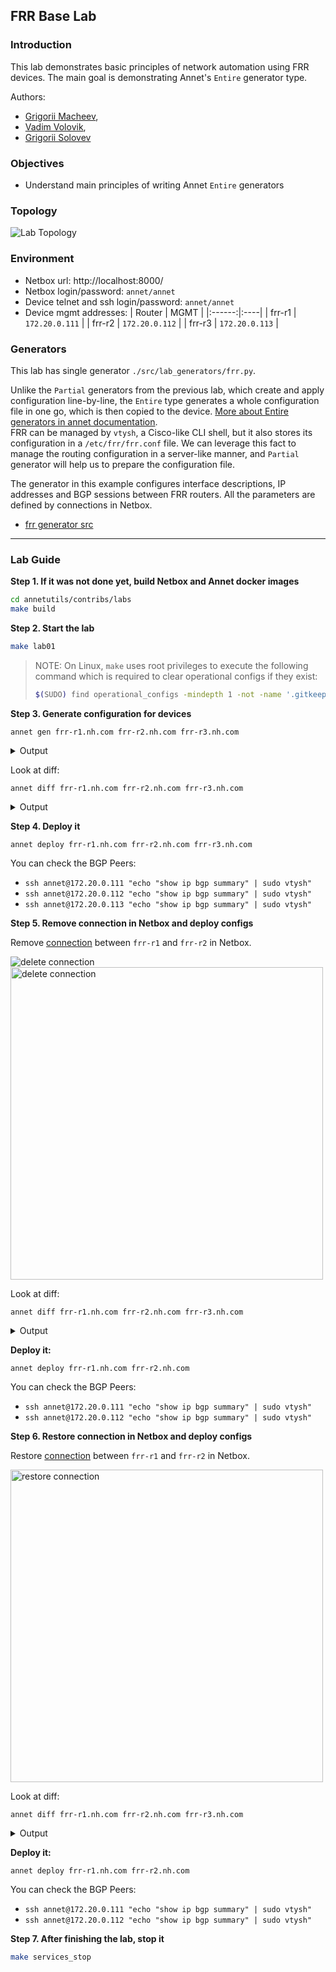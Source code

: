 ## FRR Base Lab

### Introduction

This lab demonstrates basic principles of network automation using FRR devices. The main goal is demonstrating Annet's `Entire` generator type.

Authors:
- [Grigorii Macheev](https://github.com/gregory-mac),
- [Vadim Volovik](https://github.com/vadvolo),
- [Grigorii Solovev](https://github.com/gs1571)

### Objectives

- Understand main principles of writing Annet `Entire` generators

### Topology

![Lab Topology](./images/topology.png)

### Environment

- Netbox url: http://localhost:8000/
- Netbox login/password: `annet/annet`
- Device telnet and ssh login/password: `annet/annet`
- Device mgmt addresses:
   | Router | MGMT |
   |:------:|:----|
   | frr-r1 | `172.20.0.111` |
   | frr-r2 | `172.20.0.112` |
   | frr-r3 | `172.20.0.113` |


### Generators

This lab has single generator `./src/lab_generators/frr.py`.


Unlike the `Partial` generators from the previous lab, which create and apply configuration line-by-line, the `Entire` type generates a whole configuration file in one go, which is then copied to the device. [More about Entire generators in annet documentation](https://annetutil.github.io/annet/main/usage/gen.html#entire).  
FRR can be managed by `vtysh`, a Cisco-like CLI shell, but it also stores its configuration in a `/etc/frr/frr.conf` file.
We can leverage this fact to manage the routing configuration in a server-like manner, and `Partial` generator will help us to prepare the configuration file.

The generator in this example configures interface descriptions, IP addresses and BGP sessions between FRR routers.
All the parameters are defined by connections in Netbox.

- [frr generator src](./src/lab_generators/f.py)

---

### Lab Guide

**Step 1. If it was not done yet, build Netbox and Annet docker images**

```bash
cd annetutils/contribs/labs
make build
```

**Step 2. Start the lab**

```bash
make lab01
```

> NOTE: On Linux, `make` uses root privileges to execute the following command which is required to clear operational configs if they exist:
> ```bash
> $(SUDO) find operational_configs -mindepth 1 -not -name '.gitkeep' -delete || true && \
> ```

**Step 3. Generate configuration for devices**

`annet gen frr-r1.nh.com frr-r2.nh.com frr-r3.nh.com`

<details>
<summary>Output</summary>

```
# -------------------- frr-r1.nh.com.cfg/etc/frr/frr.conf --------------------
frr defaults datacenter
service integrated-vtysh-config

hostname frr-r1
log file /var/log/frr/frr.log

interface eth0
 ip address 172.20.0.111/24
exit

interface eth1
 ip address 10.0.1.12/24
exit

interface eth2
 description frr-r3.nh.com@eth1
 ip address 10.0.2.13/24
exit

router bgp 65001
 bgp router-id 172.20.0.111
 neighbor 10.0.2.31 remote-as 65001
 neighbor 10.0.2.31 interface eth2

line vty
# -------------------- frr-r2.nh.com.cfg/etc/frr/frr.conf --------------------
frr defaults datacenter
service integrated-vtysh-config

hostname frr-r2
log file /var/log/frr/frr.log

interface eth0
 ip address 172.20.0.112/24
exit

interface eth1
 ip address 10.0.1.21/24
exit

interface eth2
 description frr-r3.nh.com@eth2
 ip address 10.0.3.23/24
exit

router bgp 65001
 bgp router-id 172.20.0.112
 neighbor 10.0.3.32 remote-as 65001
 neighbor 10.0.3.32 interface eth2

line vty
# -------------------- frr-r3.nh.com.cfg/etc/frr/frr.conf --------------------
frr defaults datacenter
service integrated-vtysh-config

hostname frr-r3
log file /var/log/frr/frr.log

interface eth0
 ip address 172.20.0.113/24
exit

interface eth1
 description frr-r1.nh.com@eth2
 ip address 10.0.2.31/24
exit

interface eth2
 description frr-r2.nh.com@eth2
 ip address 10.0.3.32/24
exit

router bgp 65001
 bgp router-id 172.20.0.113
 neighbor 10.0.2.13 remote-as 65001
 neighbor 10.0.2.13 interface eth1
 neighbor 10.0.3.23 remote-as 65001
 neighbor 10.0.3.23 interface eth2

line vty
```

</details>

Look at diff:

`annet diff frr-r1.nh.com frr-r2.nh.com frr-r3.nh.com`

<details>
<summary>Output</summary>

```diff
# -------------------- frr-r1.nh.com/etc/frr/frr.conf --------------------
---
+++
@@ -8,4 +8,21 @@
  ip address 172.20.0.111/24
 exit

+interface eth1
+ description frr-r2.nh.com@eth1
+ ip address 10.0.1.12/24
+exit
+
+interface eth2
+ description frr-r3.nh.com@eth1
+ ip address 10.0.2.13/24
+exit
+
+router bgp 65001
+ bgp router-id 172.20.0.111
+ neighbor 10.0.1.21 remote-as 65001
+ neighbor 10.0.1.21 interface eth1
+ neighbor 10.0.2.31 remote-as 65001
+ neighbor 10.0.2.31 interface eth2
+
 line vty
# -------------------- frr-r2.nh.com/etc/frr/frr.conf --------------------
---
+++
@@ -8,4 +8,21 @@
  ip address 172.20.0.112/24
 exit

+interface eth1
+ description frr-r1.nh.com@eth1
+ ip address 10.0.1.21/24
+exit
+
+interface eth2
+ description frr-r3.nh.com@eth2
+ ip address 10.0.3.23/24
+exit
+
+router bgp 65001
+ bgp router-id 172.20.0.112
+ neighbor 10.0.1.12 remote-as 65001
+ neighbor 10.0.1.12 interface eth1
+ neighbor 10.0.3.32 remote-as 65001
+ neighbor 10.0.3.32 interface eth2
+
 line vty
# -------------------- frr-r3.nh.com/etc/frr/frr.conf --------------------
---
+++
@@ -8,4 +8,21 @@
  ip address 172.20.0.113/24
 exit

+interface eth1
+ description frr-r1.nh.com@eth2
+ ip address 10.0.2.31/24
+exit
+
+interface eth2
+ description frr-r2.nh.com@eth2
+ ip address 10.0.3.32/24
+exit
+
+router bgp 65001
+ bgp router-id 172.20.0.113
+ neighbor 10.0.2.13 remote-as 65001
+ neighbor 10.0.2.13 interface eth1
+ neighbor 10.0.3.23 remote-as 65001
+ neighbor 10.0.3.23 interface eth2
+
 line vty
```

</details>

**Step 4. Deploy it**

`annet deploy frr-r1.nh.com frr-r2.nh.com frr-r3.nh.com`

You can check the BGP Peers:
- `ssh annet@172.20.0.111 "echo "show ip bgp summary" | sudo vtysh"`
- `ssh annet@172.20.0.112 "echo "show ip bgp summary" | sudo vtysh"`
- `ssh annet@172.20.0.113 "echo "show ip bgp summary" | sudo vtysh"`

**Step 5. Remove connection in Netbox and deploy configs**

Remove [connection](http://localhost:8000/dcim/devices/5/interfaces/) between `frr-r1` and `frr-r2` in Netbox.

<img src="./images/delete_connection1.png" alt="delete connection">

<img src="./images/delete_connection2.png" width="500" alt="delete connection">

Look at diff:

`annet diff frr-r1.nh.com frr-r2.nh.com frr-r3.nh.com`

<details>
<summary>Output</summary>

```diff
# -------------------- frr-r1.nh.com/etc/frr/frr.conf --------------------
---
+++
@@ -9,7 +9,6 @@
 exit

 interface eth1
- description frr-r2.nh.com@eth1
  ip address 10.0.1.12/24
 exit

@@ -20,8 +19,6 @@

 router bgp 65001
  bgp router-id 172.20.0.111
- neighbor 10.0.1.21 remote-as 65001
- neighbor 10.0.1.21 interface eth1
  neighbor 10.0.2.31 remote-as 65001
  neighbor 10.0.2.31 interface eth2

# -------------------- frr-r2.nh.com/etc/frr/frr.conf --------------------
---
+++
@@ -9,7 +9,6 @@
 exit

 interface eth1
- description frr-r1.nh.com@eth1
  ip address 10.0.1.21/24
 exit

@@ -20,8 +19,6 @@

 router bgp 65001
  bgp router-id 172.20.0.112
- neighbor 10.0.1.12 remote-as 65001
- neighbor 10.0.1.12 interface eth1
  neighbor 10.0.3.32 remote-as 65001
  neighbor 10.0.3.32 interface eth2
```

</details>

**Deploy it:**

`annet deploy frr-r1.nh.com frr-r2.nh.com`

You can check the BGP Peers:
- `ssh annet@172.20.0.111 "echo "show ip bgp summary" | sudo vtysh"`
- `ssh annet@172.20.0.112 "echo "show ip bgp summary" | sudo vtysh"`

**Step 6. Restore connection in Netbox and deploy configs**

Restore [connection](http://localhost:8000/dcim/cables/add/?a_terminations_type=dcim.interface&a_terminations=17&b_terminations_type=dcim.interface&termination_b_site=1&termination_b_rack=&return_url=/dcim/devices/5/interfaces/) between `frr-r1` and `frr-r2` in Netbox.

<img src="./images/restore_connection.png" width="500" alt="restore connection">

Look at diff:

`annet diff frr-r1.nh.com frr-r2.nh.com frr-r3.nh.com`

<details>
<summary>Output</summary>

```diff
# -------------------- frr-r1.nh.com/etc/frr/frr.conf --------------------
---
+++
@@ -9,6 +9,7 @@
 exit

 interface eth1
+ description frr-r2.nh.com@eth1
  ip address 10.0.1.12/24
 exit

@@ -19,6 +20,8 @@

 router bgp 65001
  bgp router-id 172.20.0.111
+ neighbor 10.0.1.21 remote-as 65001
+ neighbor 10.0.1.21 interface eth1
  neighbor 10.0.2.31 remote-as 65001
  neighbor 10.0.2.31 interface eth2

# -------------------- frr-r2.nh.com/etc/frr/frr.conf --------------------
---
+++
@@ -9,6 +9,7 @@
 exit

 interface eth1
+ description frr-r1.nh.com@eth1
  ip address 10.0.1.21/24
 exit

@@ -19,6 +20,8 @@

 router bgp 65001
  bgp router-id 172.20.0.112
+ neighbor 10.0.1.12 remote-as 65001
+ neighbor 10.0.1.12 interface eth1
  neighbor 10.0.3.32 remote-as 65001
  neighbor 10.0.3.32 interface eth2

```

</details>

**Deploy it:**

`annet deploy frr-r1.nh.com frr-r2.nh.com`

You can check the BGP Peers:
- `ssh annet@172.20.0.111 "echo "show ip bgp summary" | sudo vtysh"`
- `ssh annet@172.20.0.112 "echo "show ip bgp summary" | sudo vtysh"`

**Step 7. After finishing the lab, stop it**

```bash
make services_stop
```


